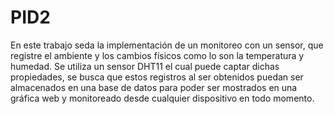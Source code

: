 # PID2
En este trabajo seda la implementación de un monitoreo con un sensor, que registre el ambiente y los cambios físicos como lo son la temperatura y humedad. Se utiliza un sensor DHT11 el cual puede captar dichas propiedades, se busca que estos registros al ser obtenidos puedan ser almacenados en una base de datos para poder ser mostrados en una gráfica web y monitoreado desde cualquier dispositivo en todo momento.
